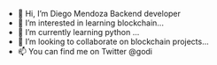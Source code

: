 - 👋 Hi, I’m Diego Mendoza Backend developer
- 👀 I’m interested in learning blockchain...
- 🌱 I’m currently learning python ...
- 💞️ I’m looking to collaborate on blockchain projects...
- 📫 You can find me on Twitter @godi

<!---
diegomendozas/diegomendozas is a ✨ special ✨ repository because its `README.md` (this file) appears on your GitHub profile.
You can click the Preview link to take a look at your changes.
--->
